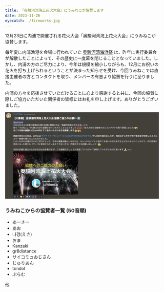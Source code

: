 ```yaml
---
title: 『奥駿河湾海上花火大会』にうみねこが協賛します
date: 2023-11-26
eyecatch: ./fireworks.jpg
---
```


12月23日に内浦で開催される花火大会「奥駿河湾海上花火大会」にうみねこが協賛します。

毎年夏に内浦漁港を会場に行われていた [奥駿河湾海浜祭](https://numazukanko.jp/event/40077) は、昨年に実行委員会が解散したことによって、その歴史に一度幕を閉じることとなっていました。しかし、内浦の方のご尽力により、今年は規模を縮小しながらも、12月にお祝いの花火を打ち上げられるということが決まった知らせを受け、今回うみねこでは直接主催者の方とコンタクトを取り、メンバーの有志より協賛を行うに至りました。

内浦の方々を応援させていただけることに心より感謝すると共に、今回の協賛に際しご協力いただいた関係者の皆様にはお礼を申し上げます。ありがとうございました。

![](screenshot.png)

### うみねこからの協賛者一覧 (50音順)

* あーさー
* あお
* 나갱(えさ)
* おま
* Kanzaki
* gr8distance
* サイコミュおじさん
* じゅりあん
* tondol
* ぷらむ

他
